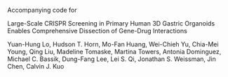 Accompanying code for 

Large-Scale CRISPR Screening in Primary Human 3D Gastric Organoids Enables Comprehensive Dissection of Gene-Drug Interactions

Yuan-Hung Lo, Hudson T. Horn, Mo-Fan Huang, Wei-Chieh Yu, Chia-Mei Young, Qing Liu, Madeline Tomaske, Martina Towers, Antonia Dominguez, Michael C. Bassik, Dung-Fang Lee, Lei S. Qi, Jonathan S. Weissman, Jin Chen, Calvin J. Kuo

